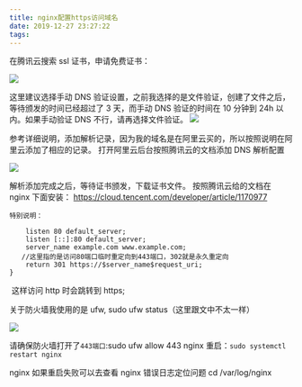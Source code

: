 ```yaml
---
title: nginx配置https访问域名
date: 2019-12-27 23:27:22
tags:
---
```


在腾讯云搜索 ssl 证书，申请免费证书：

![](https://www.blog.starmoon.tech/img/clipboard.png)

这里建议选择手动 DNS 验证设置，之前我选择的是文件验证，创建了文件之后，等待颁发的时间已经超过了 3 天，而手动 DNS 验证的时间在 10 分钟到 24h 以内。如果手动验证 DNS 不行，请再选择文件验证。
![](https://www.blog.starmoon.tech/img/clipboard2.png)

参考详细说明，添加解析记录，因为我的域名是在阿里云买的，所以按照说明在阿里云添加了相应的记录。
打开阿里云后台按照腾讯云的文档添加 DNS 解析配置

![](https://www.blog.starmoon.tech/img/clipboard3.png)

解析添加完成之后，等待证书颁发，下载证书文件。
按照腾讯云给的文档在 nginx 下面安装：
https://cloud.tencent.com/developer/article/1170977

`特别说明：`

```server {
    listen 80 default_server;
    listen [::]:80 default_server;
    server_name example.com www.example.com;
   //这里指的是访问80端口临时重定向到443端口，302就是永久重定向
    return 301 https://$server_name$request_uri;
}
```

​ 这样访问 http 时会跳转到 https;

关于防火墙我使用的是 ufw, sudo ufw status（这里跟文中不太一样）

![](https://www.blog.starmoon.tech/img/clipboard4.png)

请确保防火墙打开了`443端口`:sudo ufw allow 443
nginx 重启：`sudo systemctl restart nginx`

nginx 如果重启失败可以去查看 nginx 错误日志定位问题 cd /var/log/nginx
